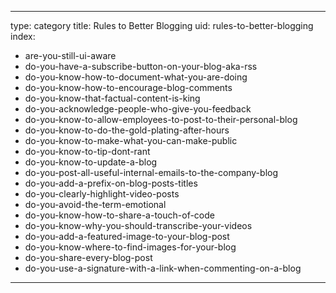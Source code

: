 
---
type: category
title: Rules to Better Blogging
uid: rules-to-better-blogging
index:
 - are-you-still-ui-aware
 - do-you-have-a-subscribe-button-on-your-blog-aka-rss
 - do-you-know-how-to-document-what-you-are-doing
 - do-you-know-how-to-encourage-blog-comments
 - do-you-know-that-factual-content-is-king
 - do-you-acknowledge-people-who-give-you-feedback
 - do-you-know-to-allow-employees-to-post-to-their-personal-blog
 - do-you-know-to-do-the-gold-plating-after-hours
 - do-you-know-to-make-what-you-can-make-public
 - do-you-know-to-tip-dont-rant
 - do-you-know-to-update-a-blog
 - do-you-post-all-useful-internal-emails-to-the-company-blog
 - do-you-add-a-prefix-on-blog-posts-titles
 - do-you-clearly-highlight-video-posts
 - do-you-avoid-the-term-emotional
 - do-you-know-how-to-share-a-touch-of-code
 - do-you-know-why-you-should-transcribe-your-videos
 - do-you-add-a-featured-image-to-your-blog-post
 - do-you-know-where-to-find-images-for-your-blog
 - do-you-share-every-blog-post
 - do-you-use-a-signature-with-a-link-when-commenting-on-a-blog
---



